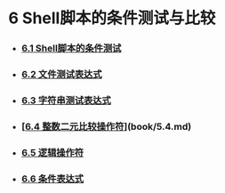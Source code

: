 # 6 Shell脚本的条件测试与比较



- ### [6.1 Shell脚本的条件测试](book/6.1.md)

  

- ### [6.2 文件测试表达式](book/6.2.md)



- ### [6.3 字符串测试表达式](book/6.4.md)



- ### [[6.4 整数二元比较操作符](book/6.4.md)](book/5.4.md)



- ### [6.5 逻辑操作符](book/6.5.md)



- ### [6.6 条件表达式](book/6.6.md)





